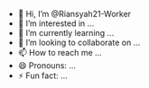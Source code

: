 - 👋 Hi, I’m @Riansyah21-Worker
- 👀 I’m interested in ...
- 🌱 I’m currently learning ...
- 💞️ I’m looking to collaborate on ...
- 📫 How to reach me ...
- 😄 Pronouns: ...
- ⚡ Fun fact: ...

<!---
Riansyah21-Worker/Riansyah21-Worker is a ✨ special ✨ repository because its `README.md` (this file) appears on your GitHub profile.
You can click the Preview link to take a look at your changes.
--->
